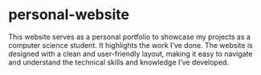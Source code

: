 # personal-website

This website serves as a personal portfolio to showcase my projects as a computer science student. It highlights the work I’ve done. The website is designed with a clean and user-friendly layout, making it easy to navigate and understand the technical skills and knowledge I’ve developed. 
